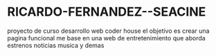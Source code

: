 # RICARDO-FERNANDEZ--SEACINE
proyecto de curso desarrollo web coder house
el objetivo es crear una pagina funcional
me base en una web de entretenimiento que aborda estrenos noticias musica y demas
